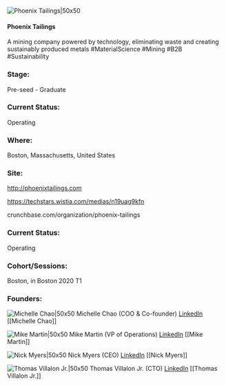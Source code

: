 

![Phoenix Tailings|50x50](https://apimg.techstars.com/connect/images/image_files/5ea30537a36c1125a6000006/original/PhoenixTailingsfromLinkedin.png)

#### Phoenix Tailings
A mining company powered by technology, eliminating waste and creating sustainably produced metals #MaterialScience #Mining #B2B #Sustainability

### Stage: 
Pre-seed - Graduate 

### Current Status: 
Operating

### Where:
Boston, Massachusetts, United States

### Site:
http://phoenixtailings.com

https://techstars.wistia.com/medias/n19uag9kfn

crunchbase.com/organization/phoenix-tailings

### Current Status: 
Operating

### Cohort/Sessions: 
Boston, in Boston 2020 T1

### Founders: 

![Michelle Chao|50x50](http://s3.amazonaws.com/ts-accel-connect-uploads/images/image_files/5e9dbe3aa36c115d3b000100/original/image-asset%282%29.jpeg) Michelle Chao (COO & Co-founder) [LinkedIn](https://linkedin.com/in/michelle-chao-93386a62) [[Michelle Chao]]

![Mike Martin|50x50](https://apimg.techstars.com/connect/images/image_files/5e4af1e034a60d7a14000044/original/Headshot-31.jpg) Mike Martin (VP of Operations) [LinkedIn](https://linkedin.com/in/michael-d-martin07) [[Mike Martin]]

![Nick Myers|50x50](https://apimg.techstars.com/connect/images/image_files/5e9dbe04a36c115d3b0000fe/original/image-asset.jpeg) Nick Myers (CEO) [LinkedIn](https://linkedin.com/in/nicholaswilliammyers) [[Nick Myers]]

![Thomas Villalon Jr.|50x50](http://s3.amazonaws.com/ts-accel-connect-uploads/images/image_files/5e9f036aa36c115d3b000123/original/image-asset%281%29.jpeg) Thomas Villalon Jr. (CTO) [LinkedIn](https://linkedin.com/in/thomas-villal%C3%B3n-jr) [[Thomas Villalon Jr.]]


